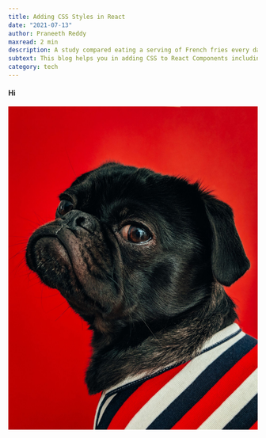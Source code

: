 ```yaml
---
title: Adding CSS Styles in React
date: "2021-07-13"
author: Praneeth Reddy
maxread: 2 min
description: A study compared eating a serving of French fries every day for a month to eating a serving of almonds with the same number of calories, and found that levels of some health markers were similar between the two groups — but those numbers don’t tell the full story.
subtext: This blog helps you in adding CSS to React Components including local scoping.
category: tech
---
```


<h4>
Hi
</h4>

![](./charles-deluvio-540415-unsplash.jpg)
